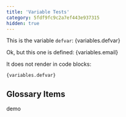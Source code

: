 ```yaml
---
title: 'Variable Tests'
category: 5fdf9fc9c2a7ef443e937315
hidden: true
---
```


This is the variable `defvar`: {variables.defvar}

Ok, but this one is defined: {variables.email}

It does not render in code blocks:

```
{variables.defvar}
```

## Glossary Items

<Glossary>demo</Glossary>
